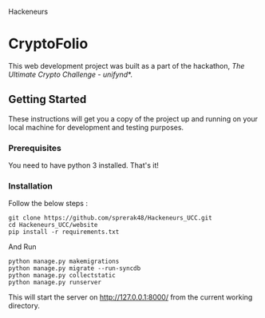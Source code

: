 Hackeneurs

# CryptoFolio

This web development project was built as a part of the hackathon, *The Ultimate Crypto Challenge - unifynd**.

## Getting Started

These instructions will get you a copy of the project up and running on your local machine for development and testing purposes.
### Prerequisites

You need to have python 3 installed. That's it!

### Installation

Follow the below steps : 

```
git clone https://github.com/sprerak48/Hackeneurs_UCC.git
cd Hackeneurs_UCC/website
pip install -r requirements.txt
```

And Run

```
python manage.py makemigrations
python manage.py migrate --run-syncdb
python manage.py collectstatic
python manage.py runserver
```
This will start the server on http://127.0.0.1:8000/ from the current working directory.


